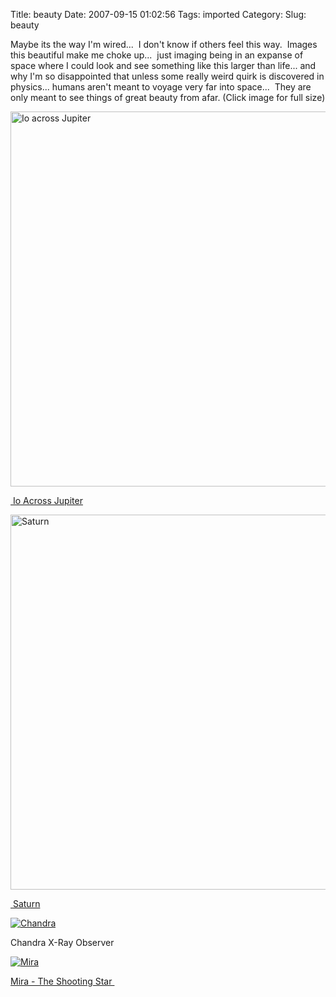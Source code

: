 Title: beauty
Date: 2007-09-15 01:02:56
Tags: imported
Category: 
Slug: beauty

Maybe its the way I'm wired...  I don't know if others feel this way.  Images this beautiful make me choke up...  just imaging being in an expanse of space where I could look and see something like this larger than life... and why I'm so disappointed that unless some really weird quirk is discovered in physics... humans aren't meant to voyage very far into space...  They are only meant to see things of great beauty from afar. (Click image for full size)

<a href="http://blog.mcstudios.net/wordpress/wp-content/uploads/2007/09/90_69_1.jpg" title="Io across Jupiter"><img src="http://blog.mcstudios.net/wordpress/wp-content/uploads/2007/09/90_69_1.jpg" title="Io across Jupiter" alt="Io across Jupiter" width="600" /></a>

<a href="http://ciclops.org/ir_index.php?id=27"> Io Across Jupiter</a>

<a href="http://blog.mcstudios.net/wordpress/wp-content/uploads/2007/09/205_223_0.jpg" title="Saturn"><img src="http://blog.mcstudios.net/wordpress/wp-content/uploads/2007/09/205_223_0.jpg" title="Saturn" alt="Saturn" width="600" /></a>

<a href="http://ciclops.org/ir_index.php?id=27"> Saturn</a>

<a href="http://blog.mcstudios.net/wordpress/wp-content/uploads/2007/09/chandra_abell520.jpg" title="Chandra"><img src="http://blog.mcstudios.net/wordpress/wp-content/uploads/2007/09/chandra_abell520.jpg" alt="Chandra" /></a>

Chandra X-Ray Observer

<a href="http://blog.mcstudios.net/wordpress/wp-content/uploads/2007/09/185517main_a-516.jpg" title="Mira"><img src="http://blog.mcstudios.net/wordpress/wp-content/uploads/2007/09/185517main_a-516.jpg" alt="Mira" /></a>

<a href="http://www.nasa.gov/mission_pages/galex/20070815/">Mira - The Shooting Star </a>
